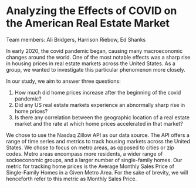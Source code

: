 # Analyzing the Effects of COVID on the American Real Estate Market

Team members: Ali Bridgers, Harrison Riebow, Ed Shanks

In early 2020, the covid pandemic began, causing many macroeconomic changes around the world. One of the most notable effects was a sharp rise in housing prices in real estate markets across the United States. As a group, we wanted to investigate this particular phenomenon more closely.<br>

In our study, we aim to answer three questions:
1.	How much did home prices increase after the beginning of the covid pandemic?
2.	Did any US real estate markets experience an abnormally sharp rise in home prices?
3.	Is there any correlation between the geographic location of a real estate market and the rate at which home prices accelerated in that market?<br>

We chose to use the Nasdaq Zillow API as our data source. The API offers a range of time series and metrics to track housing markets across the United States. We chose to focus on metro areas, as opposed to cities or zip codes. Metro areas encompass more residents, a wider range of socioeconomic groups, and a larger number of single-family homes. Our metric for tracking home prices is the Average Monthly Sales Price of Single-Family Homes in a Given Metro Area. For the sake of brevity, we will henceforth refer to this metric as Monthly Sales Price.

